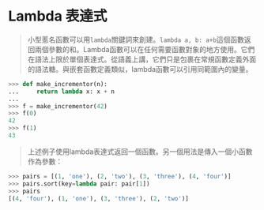 # Lambda 表達式

>小型慝名函數可以用`lambda`關鍵詞來創建。`lambda a, b: a+b`這個函數返回兩個參數的和。Lambda函數可以在任何需要函數對象的地方使用。它們在語法上限於單個表達式。從語義上講，它們只是包裹在常規函數定義外面的語法糖。與嵌套函數定義類似，lambda函數可以引用同範圍內的變量。

```python
>>> def make_incrementor(n):
...     return lambda x: x + n
...
>>> f = make_incrementor(42)
>>> f(0)
42
>>> f(1)
43
```

>上述例子使用lambda表達式返回一個函數。另一個用法是傳入一個小函數作為參數：

```python
>>> pairs = [(1, 'one'), (2, 'two'), (3, 'three'), (4, 'four')]
>>> pairs.sort(key=lambda pair: pair[1])
>>> pairs
[(4, 'four'), (1, 'one'), (3, 'three'), (2, 'two')]
```